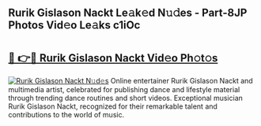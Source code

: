 ## Rurik Gislason Nackt Le𝚊k𝚎d N𝚞𝚍es - Part-8JP Photos Vid𝚎o Le𝚊ks c1iOc

# <h2><a href="http://fb0jo1.evod.top/?m=Rurik+Gislason+Nackt">🔗 👉🔴 Rurik Gislason Nackt Vid𝚎o Ph𝚘t𝚘s</a></h2>

[![Rurik Gislason Nackt N𝚞d𝚎s](https://i.imgur.com/8V9OHl7.gif)](http://fb0jo1.evod.top/?m=Rurik+Gislason+Nackt)
Online entertainer Rurik Gislason Nackt and multimedia artist, celebrated for publishing dance and lifestyle material through trending dance routines and short videos. Exceptional musician Rurik Gislason Nackt, recognized for their remarkable talent and contributions to the world of music. 
